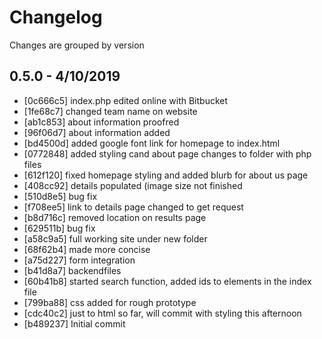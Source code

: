 # Changelog

Changes are grouped by version

## 0.5.0 - 4/10/2019

- [0c666c5] index.php edited online with Bitbucket
- [1fe68c7] changed team name on website
- [ab1c853] about information proofred
- [96f06d7] about information added
- [bd4500d] added google font link for homepage to index.html
- [0772848] added styling cand about page changes to folder with php files
- [612f120] fixed homepage styling and added blurb for about us page
- [408cc92] details populated (image size not finished
- [510d8e5] bug fix
- [f708ee5] link to details page changed to get request
- [b8d716c] removed location on results page
- [629511b] bug fix
- [a58c9a5] full working site under new folder
- [68f62b4] made more concise
- [a75d227] form integration
- [b41d8a7] backendfiles
- [60b41b8] started search function, added ids to elements in the index file
- [799ba88] css added for rough prototype
- [cdc40c2] just to html so far, will commit with styling this afternoon
- [b489237] Initial commit
